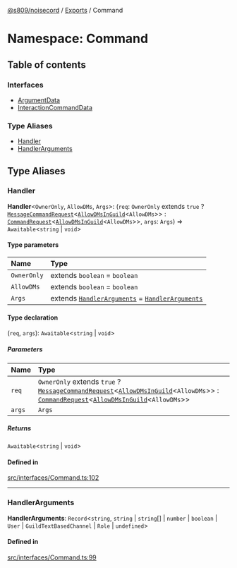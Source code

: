 [@s809/noisecord](../README.md) / [Exports](../modules.md) / Command

# Namespace: Command

## Table of contents

### Interfaces

- [ArgumentData](../interfaces/Command.ArgumentData.md)
- [InteractionCommandData](../interfaces/Command.InteractionCommandData.md)

### Type Aliases

- [Handler](Command.md#handler)
- [HandlerArguments](Command.md#handlerarguments)

## Type Aliases

### Handler

 **Handler**<`OwnerOnly`, `AllowDMs`, `Args`\>: (`req`: `OwnerOnly` extends ``true`` ? [`MessageCommandRequest`](../classes/MessageCommandRequest.md)<[`AllowDMsInGuild`](../modules.md#allowdmsinguild)<`AllowDMs`\>\> : [`CommandRequest`](../classes/CommandRequest.md)<[`AllowDMsInGuild`](../modules.md#allowdmsinguild)<`AllowDMs`\>\>, `args`: `Args`) => `Awaitable`<`string` \| `void`\>

#### Type parameters

| Name | Type |
| :------ | :------ |
| `OwnerOnly` | extends `boolean` = `boolean` |
| `AllowDMs` | extends `boolean` = `boolean` |
| `Args` | extends [`HandlerArguments`](Command.md#handlerarguments) = [`HandlerArguments`](Command.md#handlerarguments) |

#### Type declaration

(`req`, `args`): `Awaitable`<`string` \| `void`\>

##### Parameters

| Name | Type |
| :------ | :------ |
| `req` | `OwnerOnly` extends ``true`` ? [`MessageCommandRequest`](../classes/MessageCommandRequest.md)<[`AllowDMsInGuild`](../modules.md#allowdmsinguild)<`AllowDMs`\>\> : [`CommandRequest`](../classes/CommandRequest.md)<[`AllowDMsInGuild`](../modules.md#allowdmsinguild)<`AllowDMs`\>\> |
| `args` | `Args` |

##### Returns

`Awaitable`<`string` \| `void`\>

#### Defined in

[src/interfaces/Command.ts:102](https://github.com/s809/noisecord/blob/777b7e5/src/interfaces/Command.ts#L102)

___

### HandlerArguments

 **HandlerArguments**: `Record`<`string`, `string` \| `string`[] \| `number` \| `boolean` \| `User` \| `GuildTextBasedChannel` \| `Role` \| `undefined`\>

#### Defined in

[src/interfaces/Command.ts:99](https://github.com/s809/noisecord/blob/777b7e5/src/interfaces/Command.ts#L99)
